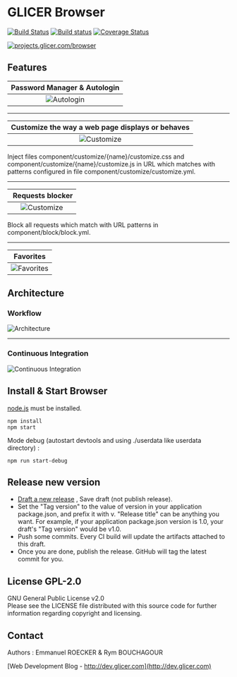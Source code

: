 # GLICER Browser

[![Build Status](https://travis-ci.org/emmanuelroecker/GL-Browser.svg?branch=master)](https://travis-ci.org/emmanuelroecker/GL-Browser)
[![Build status](https://ci.appveyor.com/api/projects/status/pi6uyjyf5dptrnwr/branch/master?svg=true)](https://ci.appveyor.com/project/emmanuelroecker/gl-browser/branch/master)
[![Coverage Status](https://coveralls.io/repos/github/emmanuelroecker/GL-Browser/badge.svg?branch=master)](https://coveralls.io/github/emmanuelroecker/GL-Browser?branch=master)

[![projects.glicer.com/browser](https://raw.githubusercontent.com/emmanuelroecker/GL-Browser/master/doc/landing.jpg)](http://projects.glicer.com/browser)

## Features

| Password Manager & Autologin |
|:----------------------------:|
|![Autologin](https://raw.githubusercontent.com/emmanuelroecker/GL-Browser/master/doc/autologin.gif)|

---

| Customize the way a web page displays or behaves |
|:------------------------------------------------:|
|![Customize](https://raw.githubusercontent.com/emmanuelroecker/GL-Browser/master/doc/customize.gif)|

Inject files component/customize/{name}/customize.css and component/customize/{name}/customize.js
in URL which matches with patterns configured in file component/customize/customize.yml.

---

| Requests blocker |
|:----------------:|
|![Customize](https://raw.githubusercontent.com/emmanuelroecker/GL-Browser/master/doc/block.gif)|

Block all requests which match with URL patterns in component/block/block.yml.

---

| Favorites |
|:---------:|
|![Favorites](https://raw.githubusercontent.com/emmanuelroecker/GL-Browser/master/doc/autocomplete.gif)|

## Architecture

### Workflow

![Architecture](https://raw.githubusercontent.com/emmanuelroecker/GL-Browser/master/doc/scheme_en.png)

---

### Continuous Integration

![Continuous Integration](https://raw.githubusercontent.com/emmanuelroecker/GL-Browser/master/doc/ci-schema_en.png)

## Install & Start Browser

[node.js](https://nodejs.org/) must be installed.

```console
npm install
npm start
```
Mode debug (autostart devtools and using ./userdata like userdata directory) :

```console
npm run start-debug
```

## Release new version

* [Draft a new release](https://help.github.com/articles/creating-releases/) , Save draft (not publish release).
* Set the "Tag version" to the value of version in your application package.json, and prefix it with v.
  "Release title" can be anything you want.
  For example, if your application package.json version is 1.0, your draft's "Tag version" would be v1.0.
* Push some commits. Every CI build will update the artifacts attached to this draft.
* Once you are done, publish the release. GitHub will tag the latest commit for you.



## License GPL-2.0

GNU General Public License v2.0  
Please see the LICENSE file distributed with this source code for further information regarding copyright and licensing.

## Contact

Authors : Emmanuel ROECKER & Rym BOUCHAGOUR

[Web Development Blog - http://dev.glicer.com](http://dev.glicer.com)
